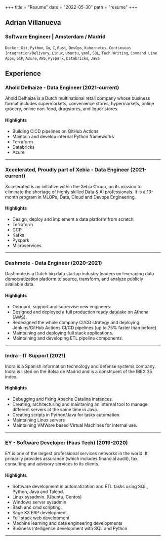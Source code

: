 +++
title = "Resume"
date = "2022-05-30"
path = "resume"
+++

## Adrian Villanueva

### Software Engineer | Amsterdam / Madrid

`Docker`, `Git`, `Python`, `Go`, `C`, `Rust`, `DevOps`, `Kubernetes`, `Continuous Integration/Delivery`,
`Linux`, `Ubuntu`, `yaml`, `SQL`, `Tech Writing`, `Command Line Apps`, `GCP`, `Azure`, `AWS`, `Pyspark`, `Databricks`, `Java`

## Experience

### Ahold Delhaize - Data Engineer (2021-current)

Ahold Delhaize is a Dutch multinational retail company whose business format includes supermarkets, convenience stores, hypermarkets, online grocery, online non-food, drugstores, and liquor stores.

#### Highlights

* Building CICD pipelines on GitHub Actions
* Maintain and develop internal Python frameworks
* Terraform
* Databricks
* Azure

---

### Xccelerated, Proudly part of Xebia - Data Engineer (2021-current)

Xccelerated is an initiative within the Xebia Group, on its mission to eliminate the shortage of highly skilled Data & AI professionals. It is a 13-month program in  MLOPs, Data, Cloud and Devops Engineering.

#### Highlights

* Design, deploy and implement a data platform from scratch.
* Terraform
* GCP
* Kafka
* Pyspark
* Microservices

---

### Dashmote - Data Engineer (2020-2021)

Dashmote is a Dutch big data startup industry leaders on leveraging data democratization platform to source, transform, and analyze publicly available data.

#### Highlights

* Onboard, support and supervise new engineers.
* Designed and deployed a full production ready datalake on Athena (AWS).
* Redesigned the whole company CI/CD strategy and deploying Jenkins/GitHub Actions CI/CD pipelines (up to 75% faster than before).
* Maintaining and deploying full stack applications.
* Maintaining and developing ETL pipeline components.

---

### Indra - IT Support (2021)

Indra is a Spanish information technology and defense systems company. Indra is listed on the Bolsa de Madrid and is a constituent of the IBEX 35 index.

#### Highlights

* Debugging and fixing Apache Catalina instances.
* Creating, architecturing and maintaning an internal tool to manage different servers at the same time in Java.
* Creating scripts in Python/Java for tasks automation.
* Maintaining Linux servers
* Maintaining VMWare based Virtual Machines for internal use.

---

### EY - Software Developer (Faas Tech) (2019-2020)

EY is one of the largest professional services networks in the world. It primarily provides assurance (which includes financial audit), tax, consulting and advisory services to its clients.

#### Highlights

* Software development in automatization and ETL tasks using SQL, Python, Java and Talend.
* Linux sysadmin. (Ubuntu, Centos)
* Windows server sysadmin
* Bash and cmd scripting.
* Sage X3 ERP development.
* Full stack web development.
* Machine learning and data engineering developments
* Business Intelligence development with SQL and Python

---

